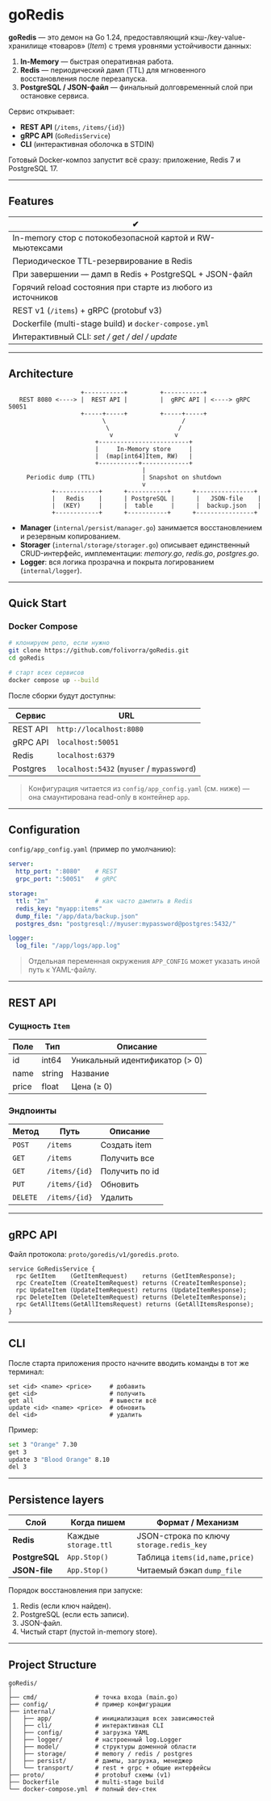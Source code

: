 # goRedis

**goRedis** — это демон на Go 1.24, предоставляющий кэш-/key-value-хранилище «товаров» (*Item*) с тремя уровнями устойчивости данных:

1. **In-Memory** — быстрая оперативная работа.
2. **Redis** — периодический дамп (TTL) для мгновенного восстановления после перезапуска.
3. **PostgreSQL / JSON-файл** — финальный долговременный слой при остановке сервиса.

Сервис открывает:

* **REST API** (`/items`, `/items/{id}`)
* **gRPC API** (`GoRedisService`)
* **CLI** (интерактивная оболочка в STDIN)

Готовый Docker-композ запустит всё сразу: приложение, Redis 7 и PostgreSQL 17.

---

## Features

| ✔︎                                                           |
|--------------------------------------------------------------|
| In-memory стор с потокобезопасной картой и RW-мьютексами     |
| Периодическое TTL-резервирование в Redis                     |
| При завершении — дамп в Redis + PostgreSQL + JSON-файл       |
| Горячий reload состояния при старте из любого из источников  |
| REST v1 (`/items`) + gRPC (protobuf v3)                      |
| Dockerfile (multi-stage build) и `docker-compose.yml`        |
| Интерактивный CLI: *set / get / del / update*                |

---

## Architecture

```text
                    +-----------+         +-----------+
   REST 8080 <----> |  REST API |         |  gRPC API | <----> gRPC 50051
                    +-----+-----+         +-----+-----+
                          \                     /
                           \                   /
                            v                 v
                        +-------------------------+
                        |     In-Memory store     |
                        |  (map[int64]Item, RW)   |
                        +-----------+-------------+
                                     |
     Periodic dump (TTL)             | Snapshot on shutdown
                                     v
            +------------+      +-----------+      +----------------+
            |   Redis    |      | PostgreSQL |      |   JSON-file    |
            |  (KEY)     |      |  table     |      |  backup.json   |
            +------------+      +-----------+      +----------------+
```

* **Manager** (`internal/persist/manager.go`) занимается восстановлением и резервным копированием.
* **Storager** (`internal/storage/storager.go`) описывает единственный CRUD-интерфейс, имплементации: *memory.go*, *redis.go*, *postgres.go*.
* **Logger**: вся логика прозрачна и покрыта логированием (`internal/logger`).

---

## Quick Start

### Docker Compose

```bash
# клонируем репо, если нужно
git clone https://github.com/folivorra/goRedis.git
cd goRedis

# старт всех сервисов
docker compose up --build
```

После сборки будут доступны:

| Сервис   | URL                                        |
| -------- | ------------------------------------------ |
| REST API | `http://localhost:8080`                    |
| gRPC API | `localhost:50051`                          |
| Redis    | `localhost:6379`                           |
| Postgres | `localhost:5432` (`myuser` / `mypassword`) |

> Конфигурация читается из `config/app_config.yaml` (см. ниже) — она смаунтирована read-only в контейнер `app`.

---

## Configuration

`config/app_config.yaml` (пример по умолчанию):

```yaml
server:
  http_port: ":8080"    # REST
  grpc_port: ":50051"   # gRPC

storage:
  ttl: "2m"             # как часто дампить в Redis
  redis_key: "myapp:items"
  dump_file: "/app/data/backup.json"
  postgres_dsn: "postgresql://myuser:mypassword@postgres:5432/"

logger:
  log_file: "/app/logs/app.log"
```

> Отдельная переменная окружения `APP_CONFIG` может указать иной путь к YAML-файлу.

---

## REST API

### Сущность `Item`

| Поле  | Тип    | Описание                       |
| ----- | ------ | ------------------------------ |
| id    | int64  | Уникальный идентификатор (> 0) |
| name  | string | Название                       |
| price | float  | Цена (≥ 0)                     |

### Эндпоинты

| Метод    | Путь          | Описание       |
| -------- | ------------- | -------------- |
| `POST`   | `/items`      | Создать item   |
| `GET`    | `/items`      | Получить все   |
| `GET`    | `/items/{id}` | Получить по id |
| `PUT`    | `/items/{id}` | Обновить       |
| `DELETE` | `/items/{id}` | Удалить        |

---

## gRPC API

Файл протокола: `proto/goredis/v1/goredis.proto`.

```
service GoRedisService {
  rpc GetItem    (GetItemRequest)    returns (GetItemResponse);
  rpc CreateItem (CreateItemRequest) returns (CreateItemResponse);
  rpc UpdateItem (UpdateItemRequest) returns (UpdateItemResponse);
  rpc DeleteItem (DeleteItemRequest) returns (DeleteItemResponse);
  rpc GetAllItems(GetAllItemsRequest) returns (GetAllItemsResponse);
}
```

---

## CLI

После старта приложения просто начните вводить команды в тот же терминал:

```text
set <id> <name> <price>     # добавить
get <id>                    # получить
get all                     # вывести всё
update <id> <name> <price>  # обновить
del <id>                    # удалить
```

Пример:

```bash
set 3 "Orange" 7.30
get 3
update 3 "Blood Orange" 8.10
del 3
```

---

## Persistence layers

| Слой           | Когда пишем          | Формат / Механизм                        |
| -------------- | -------------------- | ---------------------------------------- |
| **Redis**      | Каждые `storage.ttl` | JSON-строка по ключу `storage.redis_key` |
| **PostgreSQL** | `App.Stop()`         | Таблица `items(id,name,price)`           |
| **JSON-file**  | `App.Stop()`         | Читаемый бэкап `dump_file`               |

Порядок восстановления при запуске:

1. Redis (если ключ найден).
2. PostgreSQL (если есть записи).
3. JSON-файл.
4. Чистый старт (пустой in-memory store).

---

## Project Structure

```
goRedis/
│
├── cmd/                # точка входа (main.go)
├── config/             # пример конфигурации
├── internal/
│   ├── app/            # инициализация всех зависимостей
│   ├── cli/            # интерактивная CLI
│   ├── config/         # загрузка YAML
│   ├── logger/         # настроенный log.Logger
│   ├── model/          # структуры доменной области
│   ├── storage/        # memory / redis / postgres
│   ├── persist/        # дампы, загрузка, менеджер
│   └── transport/      # rest + grpc + общие интерфейсы
├── proto/              # protobuf схемы (v1)
├── Dockerfile          # multi-stage build
└── docker-compose.yml  # полный dev-стек
```